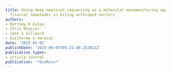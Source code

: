 ```yaml
---
title: Using deep amplicon sequencing as a molecular xenomonitoring approach for detecting
  filarial nematodes in biting arthropod vectors
authors:
- Matthew R Kulpa
- Chris Blazier
- John S Gilleard
- Guilherme G Verocai
date: '2025-01-01'
publishDate: '2025-09-05T05:22:40.252811Z'
publication_types:
- article-journal
publication: '*bioRxiv*'
---
```


